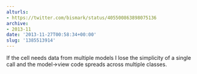 ```yaml
---
alturls:
- https://twitter.com/bismark/status/405500863898075136
archive:
- 2013-11
date: '2013-11-27T00:58:34+00:00'
slug: '1385513914'
---
```


If the cell needs data from multiple models I lose the simplicity of a single call and the model-&gt;view code spreads across multiple classes.

